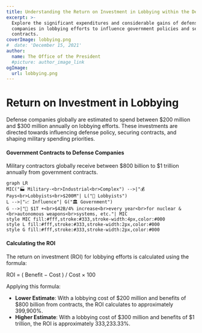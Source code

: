 ```yaml
---
title: Understanding the Return on Investment in Lobbying within the Defense Sector
excerpt: >-
  Explore the significant expenditures and considerable gains of defense
  companies in lobbying efforts to influence government policies and secure
  contracts.
coverImage: lobbying.png
#  date: 'December 15, 2021'
author:
  name: The Office of the President
  #picture: author_image_link
ogImage:
  url: lobbying.png
---
```

# Return on Investment in Lobbying

Defense companies globally are estimated to spend between $200 million and $300 million annually on lobbying efforts. These investments are directed towards influencing defense policy, securing contracts, and shaping military spending priorities.

#### Government Contracts to Defense Companies

Military contractors globally receive between $800 billion to $1 trillion annually from government contracts. 

```mermaid
graph LR
MIC("🏭 Military-<br>Industrial<br>Complex") -->|"💰 Pays<br>Lobbyists<br>$200M"| L("🤝 Lobbyists")
L -->|"📈 Influence"| G("🏛 Government")
G -->|"💸 $1T +<br>$42B/4% increase<br>every year<br>for nuclear &<br>autonomous weapons<br>systems, etc."| MIC
style MIC fill:#fff,stroke:#333,stroke-width:4px,color:#000
style L fill:#fff,stroke:#333,stroke-width:2px,color:#000
style G fill:#fff,stroke:#333,stroke-width:2px,color:#000
```

#### Calculating the ROI

The return on investment (ROI) for lobbying efforts is calculated using the formula: 

ROI = ( Benefit − Cost ) / Cost × 100

Applying this formula:

- **Lower Estimate**: With a lobbying cost of $200 million and benefits of $800 billion from contracts, the ROI calculates to approximately 399,900%.
- **Higher Estimate**: With a lobbying cost of $300 million and benefits of $1 trillion, the ROI is approximately 333,233.33%.

